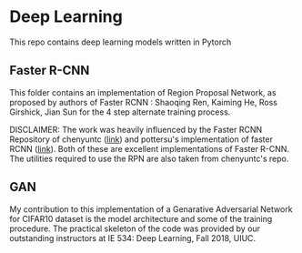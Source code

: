 # Deep Learning

This repo contains deep learning models written in Pytorch

## Faster R-CNN
This folder contains an implementation of Region Proposal Network, as proposed by authors of Faster RCNN : Shaoqing Ren, Kaiming He, Ross Girshick, Jian Sun for the 4 step alternate training process. 

DISCLAIMER: The work was heavily influenced by the Faster RCNN Repository of chenyuntc ([link](https://github.com/chenyuntc/simple-faster-rcnn-pytorch)) and pottersu's implementation of faster RCNN ([link](https://github.com/potterhsu/easy-faster-rcnn.pytorch)). Both of these are excellent implementations of Faster R-CNN. The utilities required to use the RPN are also taken from chenyuntc's repo. 

## GAN
My contribution to this implementation of a Genarative Adversarial Network for CIFAR10 dataset is the model architecture and some of the training procedure. The practical skeleton of the code was provided by our outstanding instructors at IE 534: Deep Learning, Fall 2018, UIUC.
